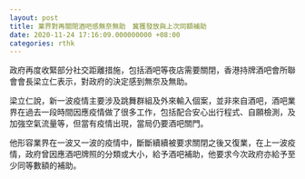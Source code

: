 ```yaml
---
layout: post
title: 業界對再關閉酒吧感無奈無助　冀獲發放與上次同額補助
date: 2020-11-24 17:16:09.000000000 +08:00
categories: rthk
---
```


政府再度收緊部分社交距離措施，包括酒吧等夜店需要關閉，香港持牌酒吧會所聯會會長梁立仁表示，對政府的決定感到無奈及無助。

梁立仁說，新一波疫情主要涉及跳舞群組及外來輸入個案，並非來自酒吧，酒吧業界在過去一段時間因應疫情做了很多工作，包括配合安心出行程式、自願檢測，及加強空氣流量等，但當有疫情出現，當局仍要酒吧關門。

他形容業界在一波又一波的疫情中，斷斷續續被要求關閉之後又復業，在上一波疫情，政府曾因應酒吧牌照的分類或大小，給予酒吧補助，他要求今次政府亦給予至少同等數額的補助。
